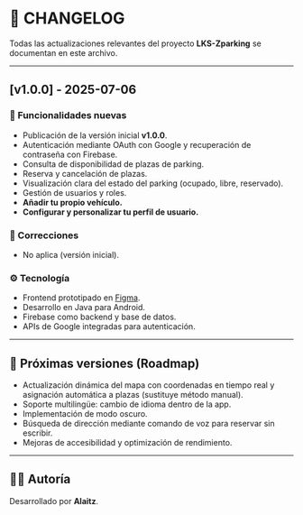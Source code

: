# 📑 CHANGELOG

Todas las actualizaciones relevantes del proyecto **LKS-Zparking** se documentan en este archivo.

---

## [v1.0.0] - 2025-07-06

### 🚀 Funcionalidades nuevas

- Publicación de la versión inicial **v1.0.0**.
- Autenticación mediante OAuth con Google y recuperación de contraseña con Firebase.
- Consulta de disponibilidad de plazas de parking.
- Reserva y cancelación de plazas.
- Visualización clara del estado del parking (ocupado, libre, reservado).
- Gestión de usuarios y roles.
- **Añadir tu propio vehículo.**
- **Configurar y personalizar tu perfil de usuario.**

### 🐞 Correcciones

- No aplica (versión inicial).

### ⚙️ Tecnología

- Frontend prototipado en [Figma](https://www.figma.com/design/SxYk3acdpqNDgLus4lfpCv/LKS-Zparking-Alaitz?node-id=0-1&t=o4VmHH44NGnsZ5mi-1).
- Desarrollo en Java para Android.
- Firebase como backend y base de datos.
- APIs de Google integradas para autenticación.

---

## 📌 Próximas versiones (Roadmap)

- Actualización dinámica del mapa con coordenadas en tiempo real y asignación automática a plazas (sustituye método manual).
- Soporte multilingüe: cambio de idioma dentro de la app.
- Implementación de modo oscuro.
- Búsqueda de dirección mediante comando de voz para reservar sin escribir.
- Mejoras de accesibilidad y optimización de rendimiento.

---

## 🧑‍💻 Autoría

Desarrollado por **Alaitz**.
